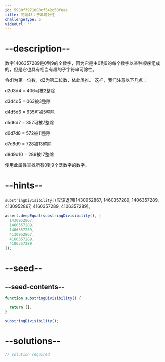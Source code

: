 ```yaml
---
id: 5900f3971000cf542c50feaa
title: 问题43：子串可分性
challengeType: 5
videoUrl: ''
---
```


# --description--

数字1406357289是0到9的全数字，因为它是由0到9的每个数字以某种顺序组成的，但是它也具有相当有趣的子字符串可除性。

令d1为第一位数，d2为第二位数，依此类推。 这样，我们注意以下几点：

d2d3d4 = 406可被2整除

d3d4d5 = 063被3整除

d4d5d6 = 635可被5整除

d5d6d7 = 357可被7整除

d6d7d8 = 572被11整除

d7d8d9 = 728被13整除

d8d9d10 = 289被17整除

使用此属性查找所有0到9个泛数字的数字。

# --hints--

`substringDivisibility()`应该返回[1430952867, 1460357289, 1406357289, 4130952867, 4160357289, 4106357289]。

```js
assert.deepEqual(substringDivisibility(), [
  1430952867,
  1460357289,
  1406357289,
  4130952867,
  4160357289,
  4106357289
]);
```

# --seed--

## --seed-contents--

```js
function substringDivisibility() {

  return [];
}

substringDivisibility();
```

# --solutions--

```js
// solution required
```
